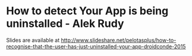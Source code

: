 # How to detect Your App is being uninstalled - Alek Rudy

Slides are available at
http://www.slideshare.net/pelotasplus/how-to-recognise-that-the-user-has-just-uninstalled-your-app-droidconde-2015

